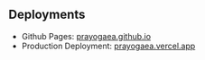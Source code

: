 ## Deployments

- Github Pages: [prayogaea.github.io](https://prayogaea.github.io)
- Production Deployment: [prayogaea.vercel.app](https://prayogaea.vercel.app)